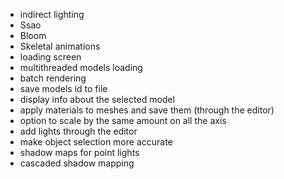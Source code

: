 - indirect lighting
- Ssao
- Bloom
- Skeletal animations
- loading screen
- multithreaded models loading
- batch rendering
- save models id to file
- display info about the selected model
- apply materials to meshes and save them (through the editor)
- option to scale by the same amount on all the axis
- add lights through the editor
- make object selection more accurate
- shadow maps for point lights
- cascaded shadow mapping